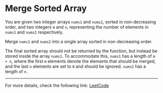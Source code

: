 <h1>Merge Sorted Array</h1>

<p>You are given two integer arrays <code>nums1</code> and <code>nums2</code>, sorted in non-decreasing order, and two integers <code>m</code> and <code>n</code>, representing the number of elements in <code>nums1</code> and <code>nums2</code> respectively.</p>

<p>Merge <code>nums1</code> and <code>nums2</code> into a single array sorted in non-decreasing order.</p>

<p>The final sorted array should not be returned by the function, but instead be stored inside the array <code>nums1</code>. To accommodate this, <code>nums1</code> has a length of <code>m + n</code>, where the first <code>m</code> elements denote the elements that should be merged, and the last <code>n</code> elements are set to <code>0</code> and should be ignored. <code>nums2</code> has a length of <code>n</code>.</p>

<code></code>
<hr>
<p>For more details, check the following link: <a href="https://leetcode.com/problems/merge-sorted-array/">LeetCode</a></p>





